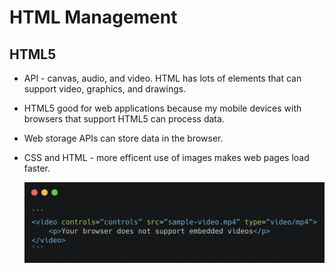 # HTML Management

## HTML5

* API - canvas, audio, and video. HTML has lots of elements that can support video, graphics, and drawings.

* HTML5 good for web applications because my mobile devices with browsers that support HTML5 can process data.

* Web storage APIs can store data in the browser.

* CSS and HTML - more efficent use of images makes web pages load faster.

  ![video-meta-tags](assets/video-meta-tags.png)
